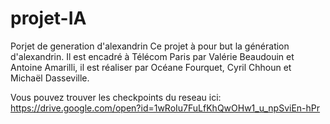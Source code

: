 # projet-IA
Porjet de generation d'alexandrin
Ce projet à pour but la génération d'alexandrin. Il est encadré à Télécom Paris par Valérie Beaudouin et Antoine Amarilli, 
il est réaliser par Océane Fourquet, Cyril Chhoun et Michaël Dasseville.

Vous pouvez trouver les checkpoints du reseau ici: https://drive.google.com/open?id=1wRoIu7FuLfKhQwOHw1_u_npSviEn-hPr

